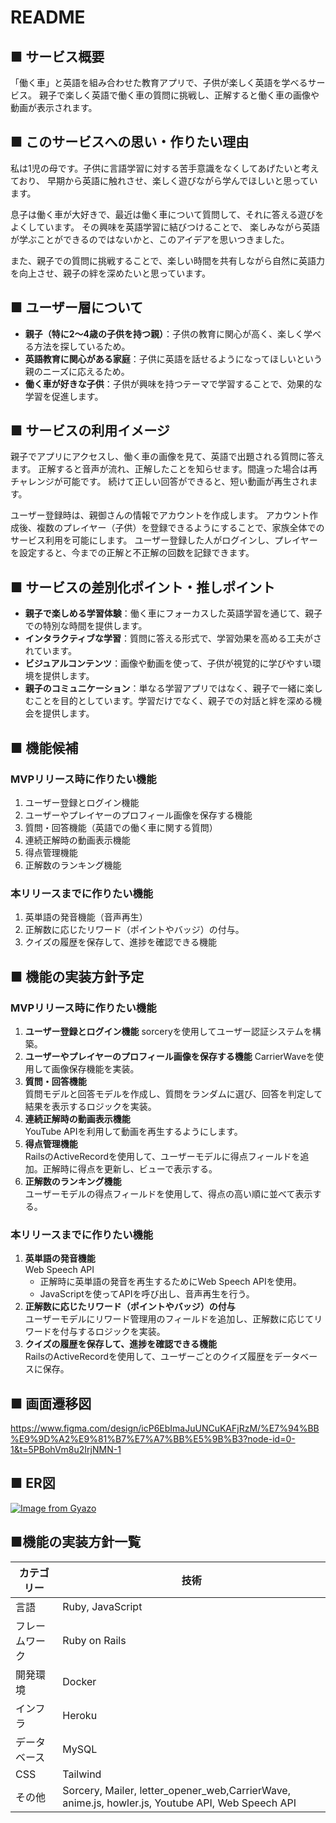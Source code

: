 # README
## ■ サービス概要
「働く車」と英語を組み合わせた教育アプリで、子供が楽しく英語を学べるサービス。
親子で楽しく英語で働く車の質問に挑戦し、正解すると働く車の画像や動画が表示されます。

## ■ このサービスへの思い・作りたい理由

私は1児の母です。子供に言語学習に対する苦手意識をなくしてあげたいと考えており、
早期から英語に触れさせ、楽しく遊びながら学んでほしいと思っています。

息子は働く車が大好きで、最近は働く車について質問して、それに答える遊びをよくしています。
その興味を英語学習に結びつけることで、
楽しみながら英語が学ぶことができるのではないかと、このアイデアを思いつきました。

また、親子での質問に挑戦することで、楽しい時間を共有しながら自然に英語力を向上させ、親子の絆を深めたいと思っています。

## ■ ユーザー層について

- **親子（特に2～4歳の子供を持つ親）**：子供の教育に関心が高く、楽しく学べる方法を探しているため。
- **英語教育に関心がある家庭**：子供に英語を話せるようになってほしいという親のニーズに応えるため。
- **働く車が好きな子供**：子供が興味を持つテーマで学習することで、効果的な学習を促進します。

## ■ サービスの利用イメージ

親子でアプリにアクセスし、働く車の画像を見て、英語で出題される質問に答えます。
正解すると音声が流れ、正解したことを知らせます。間違った場合は再チャレンジが可能です。
続けて正しい回答ができると、短い動画が再生されます。

ユーザー登録時は、親御さんの情報でアカウントを作成します。
アカウント作成後、複数のプレイヤー（子供）を登録できるようにすることで、家族全体でのサービス利用を可能にします。
ユーザー登録した人がログインし、プレイヤーを設定すると、今までの正解と不正解の回数を記録できます。

## ■ サービスの差別化ポイント・推しポイント

- **親子で楽しめる学習体験**：働く車にフォーカスした英語学習を通じて、親子での特別な時間を提供します。
- **インタラクティブな学習**：質問に答える形式で、学習効果を高める工夫がされています。
- **ビジュアルコンテンツ**：画像や動画を使って、子供が視覚的に学びやすい環境を提供します。
- **親子のコミュニケーション**：単なる学習アプリではなく、親子で一緒に楽しむことを目的としています。学習だけでなく、親子での対話と絆を深める機会を提供します。

## ■ 機能候補

### **MVPリリース時に作りたい機能**

1. ユーザー登録とログイン機能
2. ユーザーやプレイヤーのプロフィール画像を保存する機能
3. 質問・回答機能（英語での働く車に関する質問）
4. 連続正解時の動画表示機能
5. 得点管理機能
6. 正解数のランキング機能

### **本リリースまでに作りたい機能**

1. 英単語の発音機能（音声再生）
2. 正解数に応じたリワード（ポイントやバッジ）の付与。
3. クイズの履歴を保存して、進捗を確認できる機能


## ■ 機能の実装方針予定

### **MVPリリース時に作りたい機能**

1. **ユーザー登録とログイン機能**
    sorceryを使用してユーザー認証システムを構築。
2. **ユーザーやプレイヤーのプロフィール画像を保存する機能**
    CarrierWaveを使用して画像保存機能を実装。
3. **質問・回答機能**    
    質問モデルと回答モデルを作成し、質問をランダムに選び、回答を判定して結果を表示するロジックを実装。    
4. **連続正解時の動画表示機能**    
    YouTube APIを利用して動画を再生するようにします。        
5. **得点管理機能**    
    RailsのActiveRecordを使用して、ユーザーモデルに得点フィールドを追加。正解時に得点を更新し、ビューで表示する。
6. **正解数のランキング機能**    
    ユーザーモデルの得点フィールドを使用して、得点の高い順に並べて表示する。  

### **本リリースまでに作りたい機能**
1. **英単語の発音機能**   
    Web Speech API    
    - 正解時に英単語の発音を再生するためにWeb Speech APIを使用。
    - JavaScriptを使ってAPIを呼び出し、音声再生を行う。
2. **正解数に応じたリワード（ポイントやバッジ）の付与**    
    ユーザーモデルにリワード管理用のフィールドを追加し、正解数に応じてリワードを付与するロジックを実装。   
3. **クイズの履歴を保存して、進捗を確認できる機能**   
    RailsのActiveRecordを使用して、ユーザーごとのクイズ履歴をデータベースに保存。    

## ■ 画面遷移図
https://www.figma.com/design/icP6EbImaJuUNCuKAFjRzM/%E7%94%BB%E9%9D%A2%E9%81%B7%E7%A7%BB%E5%9B%B3?node-id=0-1&t=5PBohVm8u2IrjNMN-1

## ■ ER図
[![Image from Gyazo](https://i.gyazo.com/08ae4f5861d7797e4978e3413749c81c.png)](https://gyazo.com/08ae4f5861d7797e4978e3413749c81c)

## ■機能の実装方針一覧
カテゴリー | 技術 |
--- | --- |
言語 | Ruby, JavaScript | 水平線 | ***
フレームワーク | Ruby on Rails | 水平線 | ***
開発環境 | Docker | 水平線 | ***
インフラ | Heroku | 水平線 | ***
データベース | MySQL | 水平線 | ***
CSS | Tailwind | 水平線 | ***
その他 | Sorcery, Mailer, letter_opener_web,CarrierWave, anime.js, howler.js, Youtube API, Web Speech API| 水平線 | ***
